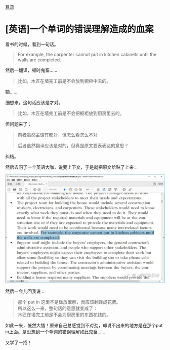 [目录](./)

# [英语]一个单词的错误理解造成的血案

看书的时候，看到一句话。

> For example, the carpenter cannot put in kitchen cabinets until the walls are completed.

然后一翻译，顿时鬼畜……

> 比如，木匠在墙完工前是不会放到橱柜中去的。

额……

细想来，这句话应该是才对。

> 比如，木匠在墙完工前是不会把橱柜放到厨房里去的。

但问题来了：

> 前者虽然主谓宾都对，但怎么看怎么不对
> 
> 后者虽然翻译应该是对的，但真是原文要表表达的意思？

纠结。

然后去问了一个英语大咖，说要上下文，于是就把原文给贴了上来：

![](./carpenter.webp)

然后一会儿回我说：

> 那个 put in 这里不是做放置解，而应该翻译成花费。  
> 所以这么一来，整句话的意思就变成了：  
> 木匠在墙完工前是不会为厨房里的东西花钱的。

如此一来，恍然大悟！原来自己总感觉到不对劲，却说不出来的地方是在那个put in上面。是没想到一个单词的错误理解如此鬼畜……

又学了一招！